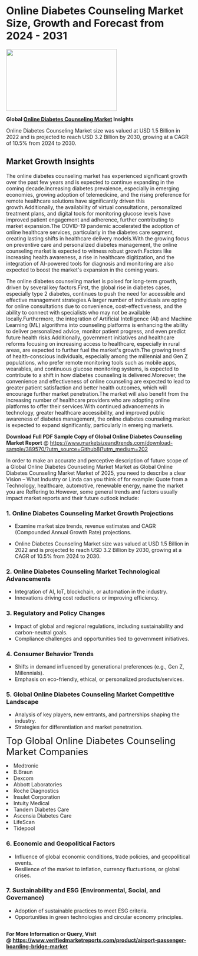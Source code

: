 <H1>Online Diabetes Counseling Market Size, Growth and Forecast from 2024 - 2031</H1><img class="aligncenter size-medium wp-image-584254" src="https://thirdeyenews.in/wp-content/uploads/2024/09/Global-Market-Research-300x168.jpeg" alt="" width="300" height="168" /><p><strong>Global&nbsp;<a href="https://www.marketsizeandtrends.com/download-sample/389570/?utm_source=Github8j?utm_medium=202">Online Diabetes Counseling Market</a> Insights</strong></p><p>Online Diabetes Counseling Market size was valued at USD 1.5 Billion in 2022 and is projected to reach USD 3.2 Billion by 2030, growing at a CAGR of 10.5% from 2024 to 2030.</p><p><h2>Market Growth Insights</h2> <p>The online diabetes counseling market has experienced significant growth over the past few years and is expected to continue expanding in the coming decade.Increasing diabetes prevalence, especially in emerging economies, growing adoption of telemedicine, and the rising preference for remote healthcare solutions have significantly driven this growth.Additionally, the availability of virtual consultations, personalized treatment plans, and digital tools for monitoring glucose levels have improved patient engagement and adherence, further contributing to market expansion.The COVID-19 pandemic accelerated the adoption of online healthcare services, particularly in the diabetes care segment, creating lasting shifts in healthcare delivery models.With the growing focus on preventive care and personalized diabetes management, the online counseling market is expected to witness robust growth.Factors like increasing health awareness, a rise in healthcare digitization, and the integration of AI-powered tools for diagnosis and monitoring are also expected to boost the market's expansion in the coming years.</p> <p>The online diabetes counseling market is poised for long-term growth, driven by several key factors.First, the global rise in diabetes cases, especially type 2 diabetes, continues to push the need for accessible and effective management strategies.A larger number of individuals are opting for online consultations due to convenience, cost-effectiveness, and the ability to connect with specialists who may not be available locally.Furthermore, the integration of Artificial Intelligence (AI) and Machine Learning (ML) algorithms into counseling platforms is enhancing the ability to deliver personalized advice, monitor patient progress, and even predict future health risks.Additionally, government initiatives and healthcare reforms focusing on increasing access to healthcare, especially in rural areas, are expected to further fuel the market's growth.The growing trend of health-conscious individuals, especially among the millennial and Gen Z populations, who prefer remote monitoring tools such as mobile apps, wearables, and continuous glucose monitoring systems, is expected to contribute to a shift in how diabetes counseling is delivered.Moreover, the convenience and effectiveness of online counseling are expected to lead to greater patient satisfaction and better health outcomes, which will encourage further market penetration.The market will also benefit from the increasing number of healthcare providers who are adopting online platforms to offer their services.With continued advancements in technology, greater healthcare accessibility, and improved public awareness of diabetes management, the online diabetes counseling market is expected to expand significantly, particularly in emerging markets.<p><span class=""><strong>Download Full PDF Sample Copy of Global Online Diabetes Counseling Market Report</strong> @ <a href="https://www.marketsizeandtrends.com/download-sample/389570/?utm_source=Github8j?utm_medium=202" target="_blank">https://www.marketsizeandtrends.com/download-sample/389570/?utm_source=Github8j?utm_medium=202</a></span></p><p>In order to make an accurate and perceptive description of future scope of a Global&nbsp;Online Diabetes Counseling Market Market as Global&nbsp;Online Diabetes Counseling Market Market of 2025, you need to describe a clear Vision &ndash; What Industry or Linda can you think of for example: Quote from a Technology, healthcare, automotive, renewable energy, name the market you are Reffering to.However, some general trends and factors usually impact market reports and their future outlook include:</p><h3>1.&nbsp;<strong>Online Diabetes Counseling Market Growth Projections</strong></h3><ul><li>Examine market size trends, revenue estimates and CAGR (Compounded Annual Growth Rate) projections.</li><li><p>Online Diabetes Counseling Market size was valued at USD 1.5 Billion in 2022 and is projected to reach USD 3.2 Billion by 2030, growing at a CAGR of 10.5% from 2024 to 2030.</p></li></ul><h3>2.&nbsp;<strong>Online Diabetes Counseling Market Technological Advancements</strong></h3><ul><li>Integration of AI, IoT, blockchain, or automation in the industry.</li><li>Innovations driving cost reductions or improving efficiency.</li></ul><h3>3.&nbsp;<strong>Regulatory and Policy Changes</strong></h3><ul><li>Impact of global and regional regulations, including sustainability and carbon-neutral goals.</li><li>Compliance challenges and opportunities tied to government initiatives.</li></ul><h3>4.&nbsp;<strong>Consumer Behavior Trends</strong></h3><ul><li>Shifts in demand influenced by generational preferences (e.g., Gen Z, Millennials).</li><li>Emphasis on eco-friendly, ethical, or personalized products/services.</li></ul><h3>5.&nbsp;<strong>Global Online Diabetes Counseling Market Competitive Landscape</strong></h3><ul><li>Analysis of key players, new entrants, and partnerships shaping the industry.</li><li>Strategies for differentiation and market penetration.</li></ul><p data-pm-slice="1 1 []"><span style="color: inherit; font-family: inherit; font-size: 25px;">Top Global Online Diabetes Counseling Market Companies</span></p><div class="" data-test-id=""><p><li>Medtronic</li><li> B.Braun</li><li> Dexcom</li><li> Abbott Laboratories</li><li> Roche Diagnostics</li><li> Insulet Corporation</li><li> Intuity Medical</li><li> Tandem Diabetes Care</li><li> Ascensia Diabetes Care</li><li> LifeScan</li><li> Tidepool</li></p></div><h3>6.&nbsp;<strong>Economic and Geopolitical Factors</strong></h3><ul><li>Influence of global economic conditions, trade policies, and geopolitical events.</li><li>Resilience of the market to inflation, currency fluctuations, or global crises.</li></ul><h3>7.&nbsp;<strong>Sustainability and ESG (Environmental, Social, and Governance)</strong></h3><ul><li>Adoption of sustainable practices to meet ESG criteria.</li><li>Opportunities in green technologies and circular economy principles.</li></ul><h2><strong style="font-size: 14px;">For More Information or Query, Visit @&nbsp;</strong><a style="background-color: #ffffff; font-size: 14px;" href="https://www.marketsizeandtrends.com/report/online-diabetes-counseling-market/" target="_blank">https://www.verifiedmarketreports.com/product/airport-passenger-boarding-bridge-market</a></h2>